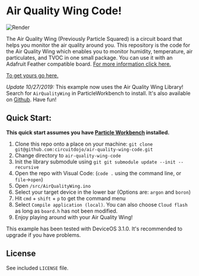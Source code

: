 # Air Quality Wing Code!

![Render](images/render.png)

The Air Quality Wing (Previously Particle Squared) is a circuit board that helps you monitor the air quality around you. This repository is the code for the Air Quality Wing which enables you to monitor humidity, temperature, air particulates, and TVOC in one small package. You can use it with an Adafruit Feather compatible board. [For more information click here.](https://docs.jaredwolff.com/air-quality-wing/index.html)

[To get yours go here.](https://www.jaredwolff.com/store/air-quality-wing/)

*Update 10/27/2019:* This example now uses the Air Quality Wing Library! Search for `AirQualityWing` in ParticleWorkbench to install. It's also available on [Github](https://github.com/jaredwolff/air-quality-wing-library). Have fun!

## Quick Start:

**This quick start assumes you have [Particle Workbench](https://www.particle.io/workbench/) installed.**

1. Clone this repo onto a place on your machine: `git clone git@github.com:circuitdojo/air-quality-wing-code.git`
2. Change directory to `air-quality-wing-code`
3. Init the library submodule using `git git submodule update --init --recursive`
4. Open the repo with Visual Code: (`code .` using the command line, or `file`->`open`)
5. Open `/src/AirQualityWing.ino`
6. Select your target device in the lower bar (Options are: `argon` and `boron`)
7. Hit `cmd` + `shift` + `p` to get the command menu
8. Select `Compile application (local)`. You can also choose `Cloud flash` as long as `board.h` has not been modified.
9. Enjoy playing around with your Air Quality Wing!

This example has been tested with DeviceOS 3.1.0. It's recommended to upgrade if you have problems.

## License

See included `LICENSE` file.
